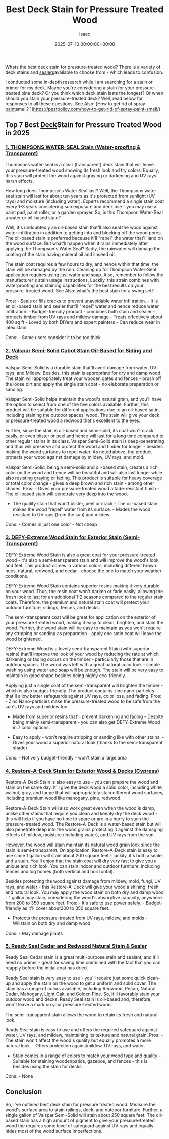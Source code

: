 ﻿---
title: Best Deck Stain for Pressure Treated Wood
description: Whats the best deck stain for pressure-treated wood? There is a variety of deck stains and sealers available to choose from - which leads to confusion. I...
slug: /best-deck-stain-for-pressure-treated-wood/
date: 2025-07-10 00:00:00+00:00
lastmod: 2025-07-10 00:00:00+03:00
author: Isaac
categories:
- Paint
tags:
- paint
- best
- deck
layout: post
---

Whats the best deck stain for pressure-treated wood? There is a variety of deck stains and [sealers](https://pestpolicy.com/best-deck-sealer-for-pressure-treated-wood/)available to choose from - which leads to confusion.

I conducted some in-depth research while I am searching for a stain or primer for my deck. Maybe you're considering a stain for your pressure-treated pine deck? Or you think which deck stain lasts the longest? Or when should you stain your pressure-treated deck? Well, read below for responses to all these questions. See Also: [How to get rid of spray [paint](https://pestpolicy.com/best-deck-cleaner-for-trex/)smell? ](https://pestpolicy.com/how-to-get-rid-of-spray-paint-smell/)

## Top 7 Best [Deck](https://pestpolicy.com/best-deck-sealer-for-pressure-treated-wood/)Stain for Pressure Treated Wood in 2025

###  [1. THOMPSONS WATER-SEAL Stain (Water-proofing & Transparent)](https://www.amazon.com/dp/B00IKVLXYI/?tag=p-policy-20)

Thompsons water-seal is a clear (transparent) deck stain that will leave your pressure-treated wood showing its fresh look and try colors. Equally, this stain will protect the wood against graying or darkening and UV rays' harsh effects.

How long does Thompson's Water Seal last? Well, the Thompsons water-seal stain will last for about ten years as it's protected from sunlight (UV rays) and moisture (including water). Experts recommend a single stain coat every 1-3 years considering sun exposure and deck use - you may use a paint pad, paint roller, or a garden sprayer. So, is this Thompson Water-Seal a water or oil-based stain?

Well, it's undoubtedly an oil-based stain that'll also seal the wood against water infiltration in addition to getting into and blocking off the wood pores. The oil-based stain is preferred because it'll "repel" the water that'll land on the wood surface. But what'll happen when it rains immediately after applying the Thompson's Water Seal? Sadly, the rainwater will damage the coating of the stain having mineral oil and linseed oil.

The stain coat requires a few hours to dry, and hence within that time, the stain will be damaged by the rain. Cleaning up for Thompson Water-Seal application requires using just water and soap. Also, remember to follow the manufacturer's stain usage instructions. Luckily, this strain combines with waterproofing and staining capabilities for the best results on your pressure-treated wood. See Also: what's the best stain for a swing set?

Pros: - Seals or fills cracks to prevent unavoidable water infiltration. - It is an oil-based stain and sealer that'll "repel" water and hence reduce water infiltration. - Budget-friendly product - combines both stain and sealer - protects timber from UV rays and mildew damage - Treats effectively about 400 sq ft - Loved by both DIYers and expert painters - Can reduce wear in latex stain

Cons: - Some users consider it to be too thick


###  [2. Valspar Semi-Solid Cabot Stain Oil-Based for Siding and Deck](https://www.amazon.com/dp/B002MADHWE/?tag=p-policy-20)

Valspar Semi-Solid is a durable stain that'll avert damage from water, UV rays, and Mildew. Besides, this stain is appropriate for dry and damp wood. The stain will appropriately treat your wooden gates and fences - brush off the loose dirt and apply the single stain coat - no elaborate preparation or sanding.

Valspar Semi-Solid helps maintain the wood's natural grain, and you'll have the option to select from one of the five colors available. Further, this product will be suitable for different applications due to an oil-based satin, including staining the outdoor spaces' wood. The stain will give your deck or pressure-treated wood a redwood that's excellent to the eyes.

Further, since the stain is oil-based and semi-solid, its coat won't crack easily, or even blister or peel and hence will last for a long time compared to other regular stains in its class. Valspar Semi-Solid stain is deep-penetrating and thus will preserve and protect the wood and timber for longer - besides making the wood surfaces to repel water. As noted above, the product protects your wood against damage by mildew, UV rays, and mold.

Valspar Semi-Solid, being a semi-solid and oil-based stain, creates a rich color on the wood and hence will be beautiful and will also last longer while also resisting graying or fading. This product is suitable for heavy coverage or total color change - gives a deep brown and rich stain - among other shades. Pros: - Gives your pressure-treated wood a fade-resistant finish - The oil-based stain will penetrate very deep into the wood.

- The quality stain that won't blister, peel or crack - The oil-based stain makes the wood "repel" water from its surface. - Mades the wood resistant to UV rays (from the sun) and mildew

Cons: - Comes in just one color - Not cheap


###  [3. DEFY-Extreme Wood Stain for Exterior Stain (Semi-Transparent)](https://www.amazon.com/dp/B00CQNWO8K/?tag=p-policy-20)

DEFY-Extreme Wood Stain is also a great coat for your pressure-treated wood - it's also a semi-transparent stain and will improve the wood's look and feel. This product comes in various colors, including different brown hues, natural, redwood, and cedar - choose the one to match your weather conditions.

DEFY-Extreme Wood Stain contains superior resins making it very durable on your wood. Thus, the resin coat won't darken or fade easily, allowing the fresh look to last for an additional 1-2 seasons compared to the regular stain coats. Therefore, the premium and natural stain coat will protect your outdoor furniture, sidings, fences, and decks.

The semi-transparent coat will be great for application on the exterior of your pressure-treated wood, making it easy to clean, brighten, and stain the wood. Further, the wood stain will be easy to maintain as you won't require any stripping or sanding as preparation - apply one satin coat will leave the wood brightened.

DEFY-Extreme Wood is a lovely semi-transparent Stain (with superior resins) that'll improve the look of your wood by reducing the rate at which darkening or fading occurs on the timber - particularly those that are in outdoor spaces. The wood was left with a great natural color look - simple washing using water and soap will be enough. The stain will be very easy to maintain in good shape besides being highly eco-friendly.

Applying just a single coat of the semi-transparent will brighten the timber - which is also budget-friendly. The product contains zinc nano-particles that'll allow better safeguards against UV rays, color loss, and fading. Pros: - Zinc Nano-particles make the pressure-treated wood to be safe from the sun's UV rays and mildew too.

- Made from superior resins that'll prevent darkening and fading - Despite being mainly semi-transparent - you can also get DEFY-Extreme Wood in 7 color options.

- Easy to apply - won't require stripping or sanding like with other stains. - Gives your wood a superior natural look (thanks to the semi-transparent shade)

Cons: - Not very budget-friendly - won't stain a large area

###  [4. Restore-A-Deck Stain for Exterior Wood & Decks (Cypress)](https://www.amazon.com/dp/B07QL2XT1P/?tag=p-policy-20)

Restore-A-Deck Stain is also easy to use - you can prepare the wood and stain on the same day. It'll give the deck wood a solid color, including white, walnut, gray, and taupe that will appropriately stain different wood surfaces, including premium wood like mahogany, pine, redwood.

Restore-A-Deck Stain will also work great even when the wood is damp, unlike other stains that require you clean and keenly dry the deck wood - this will help if you have no time to spare or are in a hurry to stain the pressure-treated wood. The Restore-A-Deck is a water-based stain but will also penetrate deep into the wood grains protecting it against the damaging effects of mildew, moisture (including water), and UV rays from the sun.

However, the wood will stain maintain its natural wood grain look since the stain is semi-transparent. On application, Restore-A-Deck stain is easy to use since 1 gallon will stain about 200 square feet - luckily, it's both a sealer and a stain. You'll enjoy that the stain coat will dry very fast to give you a unique and rich look. You can stain indoor and outdoor furniture, including fences and log homes (both vertical and horizontal).

Besides protecting the wood against damage from mildew, mold, fungi, UV rays, and water - this Restore-A-Deck will give your wood a shining, fresh and natural look. You may apply the wood stain on both dry and damp wood - 1 gallon may stain, considering the wood's absorptive capacity, anywhere from 200 to 350 square feet. Pros: - It's safe to use power safely. - Budget-friendly as it'll cover about200 to 350 square feet.

- Protects the pressure-treated from UV rays, mildew, and molds - Willstain on both dry and damp wood

Cons: - May damage plants

###  [5. Ready Seal Cedar and Redwood Natural Stain & Sealer](https://www.amazon.com/dp/B00MDVLOBS/?tag=p-policy-20)

Ready Seal Cedar stain is a great multi-purpose stain and sealant, and it'll need no primer - great for saving time combined with the fact that you can reapply before the initial coat has dried.

Ready Seal stain is very easy to use - you'll require just some quick clean-up and apply the stain on the wood to get a uniform and solid cover. The stain has a range of colors available, including Redwood, Pecan, Natural Cedar, Mahogany, Light Oak, and Golden Pine. So, it'll favorably stain your outdoor wood and decks. Ready Seal stain is oil-based and, therefore, won't leave a mark on your pressure-treated wood.

The semi-transparent stain allows the wood to retain its fresh and natural look.

Ready Seal stain is easy to use and offers the required safeguard against water, UV rays, and mildew, maintaining its texture and natural grain. Pros: - The stain won't affect the wood's quality but equally promotes a more natural look. - Offers protection againstmildew, UV rays, and water.

- Stain comes in a range of colors to match your wood type and quality - Suitable for staining woodenpatios, gazebos, and fences - this is besides using the stain for decks.

Cons: - None

##  Conclusion

So, I've outlined best deck stain for pressure treated wood. Measure the wood's surface area to stain railings, deck, and outdoor furniture. Further, a single gallon of Valspar Semi-Solid will stain about 250 square feet. The oil-based stain has a high amount of pigment to give your pressure-treated wood the requires some level of safeguard against UV rays and equally hides most of the wood surface imperfections.

